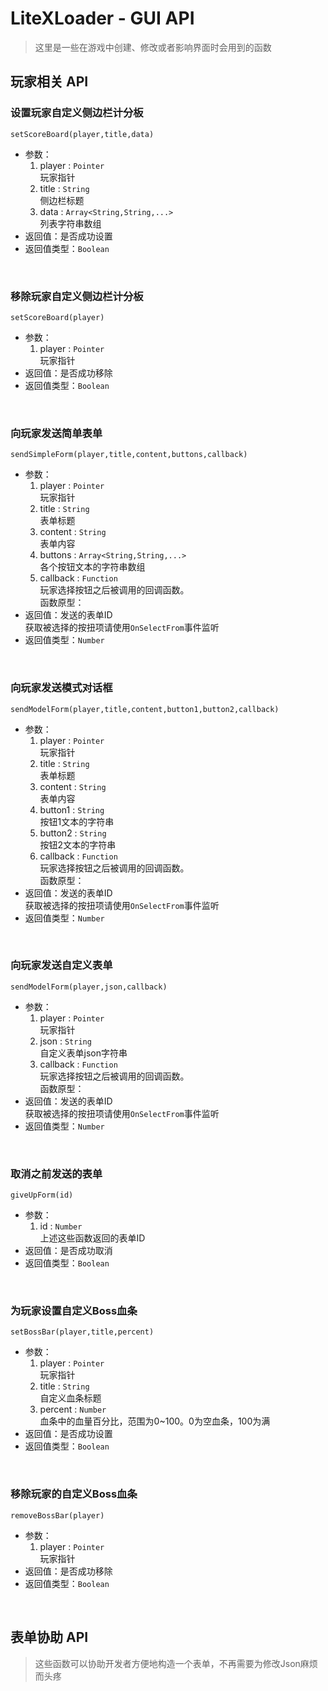 # LiteXLoader - GUI API
> 这里是一些在游戏中创建、修改或者影响界面时会用到的函数  

## 玩家相关 API

### 设置玩家自定义侧边栏计分板  
`setScoreBoard(player,title,data)`
- 参数：
    1. player : `Pointer`  
    玩家指针
    2. title : `String`  
    侧边栏标题  
    3. data : `Array<String,String,...>`  
    列表字符串数组  
- 返回值：是否成功设置
- 返回值类型：`Boolean`  
<br>

### 移除玩家自定义侧边栏计分板  
`setScoreBoard(player)`
- 参数：
    1. player : `Pointer`  
    玩家指针
- 返回值：是否成功移除
- 返回值类型：`Boolean`  
<br>

### 向玩家发送简单表单  
`sendSimpleForm(player,title,content,buttons,callback)`
- 参数：
    1. player : `Pointer`  
    玩家指针
    2. title : `String`  
    表单标题  
    3. content : `String`  
    表单内容
    4. buttons : `Array<String,String,...>`  
    各个按钮文本的字符串数组  
    5. callback : `Function`  
    玩家选择按钮之后被调用的回调函数。  
    函数原型：
- 返回值：发送的表单ID  
获取被选择的按扭项请使用`OnSelectFrom`事件监听
- 返回值类型：`Number`  
<br>

### 向玩家发送模式对话框  
`sendModelForm(player,title,content,button1,button2,callback)`
- 参数：
    1. player : `Pointer`  
    玩家指针
    2. title : `String`  
    表单标题  
    3. content : `String`  
    表单内容
    4. button1 : `String`  
    按钮1文本的字符串  
    5. button2 : `String`  
    按钮2文本的字符串  
    6. callback : `Function`  
    玩家选择按钮之后被调用的回调函数。  
    函数原型：
- 返回值：发送的表单ID  
获取被选择的按扭项请使用`OnSelectFrom`事件监听
- 返回值类型：`Number`  
<br>

### 向玩家发送自定义表单  
`sendModelForm(player,json,callback)`
- 参数：
    1. player : `Pointer`  
    玩家指针
    2. json : `String`  
    自定义表单json字符串  
    3. callback : `Function`  
    玩家选择按钮之后被调用的回调函数。  
    函数原型：
- 返回值：发送的表单ID  
获取被选择的按扭项请使用`OnSelectFrom`事件监听
- 返回值类型：`Number`  
<br>

### 取消之前发送的表单  
`giveUpForm(id)`
- 参数：
    1. id : `Number`  
    上述这些函数返回的表单ID
- 返回值：是否成功取消  
- 返回值类型：`Boolean`  
<br>

### 为玩家设置自定义Boss血条  
`setBossBar(player,title,percent)`
- 参数：
    1. player : `Pointer`  
    玩家指针
    2. title : `String`  
    自定义血条标题  
    3. percent : `Number`  
    血条中的血量百分比，范围为0~100。0为空血条，100为满
- 返回值：是否成功设置
- 返回值类型：`Boolean`  
<br>

### 移除玩家的自定义Boss血条  
`removeBossBar(player)`
- 参数：
    1. player : `Pointer`  
    玩家指针
- 返回值：是否成功移除
- 返回值类型：`Boolean`  
<br>

## 表单协助 API
> 这些函数可以协助开发者方便地构造一个表单，不再需要为修改Json麻烦而头疼